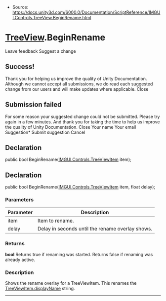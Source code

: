 * Source: https://docs.unity3d.com/6000.0/Documentation/ScriptReference/IMGUI.Controls.TreeView.BeginRename.html

#  [TreeView](https://docs.unity3d.com/6000.0/Documentation/ScriptReference/IMGUI.Controls.TreeView.html).BeginRename
Leave feedback
Suggest a change
## Success!
Thank you for helping us improve the quality of Unity Documentation. Although we cannot accept all submissions, we do read each suggested change from our users and will make updates where applicable.
Close
## Submission failed
For some reason your suggested change could not be submitted. Please <a>try again</a> in a few minutes. And thank you for taking the time to help us improve the quality of Unity Documentation.
Close
Your name Your email Suggestion* Submit suggestion
Cancel
## Declaration
public bool BeginRename([IMGUI.Controls.TreeViewItem](https://docs.unity3d.com/6000.0/Documentation/ScriptReference/IMGUI.Controls.TreeViewItem.html) item); 
## Declaration
public bool BeginRename([IMGUI.Controls.TreeViewItem](https://docs.unity3d.com/6000.0/Documentation/ScriptReference/IMGUI.Controls.TreeViewItem.html) item, float delay); 
### Parameters
Parameter | Description  
---|---  
item | Item to rename.  
delay | Delay in seconds until the rename overlay shows.  
### Returns
**bool** Returns true if renaming was started. Returns false if renaming was already active. 
### Description
Shows the rename overlay for a TreeViewItem.
This renames the [TreeViewItem.displayName](https://docs.unity3d.com/6000.0/Documentation/ScriptReference/IMGUI.Controls.TreeViewItem-displayName.html) string.
* * *
